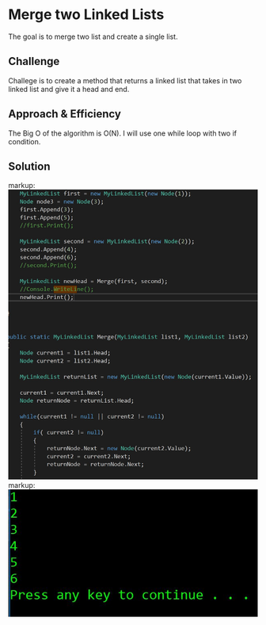# Merge two Linked Lists
The goal is to merge two list and create a single list. 

## Challenge
Challege is to create a method that returns a linked list that takes in two linked list and give it a head and end. 

## Approach & Efficiency
The Big O of the algorithm is O(N). I will use one while loop with two if condition. 


## Solution
markup: ![list merge](/Assets/llmerge1.JPG)
markup: ![linked Merge](/Assets/llmerge2.JPG)

